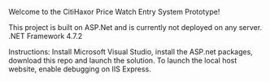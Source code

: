 Welcome to the CitiHaxor Price Watch Entry System Prototype!

This project is built on ASP.Net and is currently not deployed on any server.
.NET Framework 4.7.2

Instructions:
Install Microsoft Visual Studio, install the ASP.net packages, download this repo and launch the solution. To launch the local host website, enable debugging on IIS Express.

